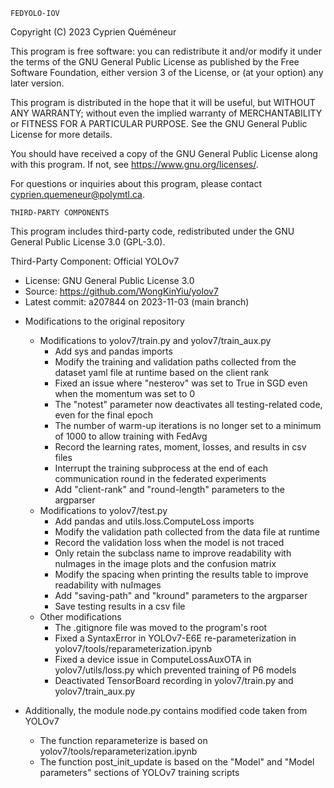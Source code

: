     FEDYOLO-IOV

Copyright (C) 2023  Cyprien Quéméneur

This program is free software: you can redistribute it and/or modify
it under the terms of the GNU General Public License as published by
the Free Software Foundation, either version 3 of the License, or
(at your option) any later version.

This program is distributed in the hope that it will be useful,
but WITHOUT ANY WARRANTY; without even the implied warranty of
MERCHANTABILITY or FITNESS FOR A PARTICULAR PURPOSE.  See the
GNU General Public License for more details.

You should have received a copy of the GNU General Public License
along with this program.  If not, see <https://www.gnu.org/licenses/>.

For questions or inquiries about this program, 
please contact [cyprien.quemeneur@polymtl.ca](mailto:cyprien.quemeneur@polymtl.ca).

    THIRD-PARTY COMPONENTS

This program includes third-party code, redistributed under the GNU General Public License 3.0 (GPL-3.0).

Third-Party Component: Official YOLOv7
  * License: GNU General Public License 3.0
  * Source: https://github.com/WongKinYiu/yolov7
  * Latest commit: a207844 on 2023-11-03 (main branch)

- Modifications to the original repository
  - Modifications to yolov7/train.py and yolov7/train_aux.py
    - Add sys and pandas imports
    - Modify the training and validation paths collected from the dataset yaml file at runtime based on the client rank
    - Fixed an issue where "nesterov" was set to True in SGD even when the momentum was set to 0
    - The "notest" parameter now deactivates all testing-related code, even for the final epoch
    - The number of warm-up iterations is no longer set to a minimum of 1000 to allow training with FedAvg
    - Record the learning rates, moment, losses, and results in csv files
    - Interrupt the training subprocess at the end of each communication round in the federated experiments
    - Add "client-rank" and "round-length" parameters to the argparser
  - Modifications to yolov7/test.py
    - Add pandas and utils.loss.ComputeLoss imports
    - Modify the validation path collected from the data file at runtime
    - Record the validation loss when the model is not traced
    - Only retain the subclass name to improve readability with nuImages in the image plots and the confusion matrix
    - Modify the spacing when printing the results table to improve readability with nuImages
    - Add "saving-path" and "kround" parameters to the argparser
    - Save testing results in a csv file
  - Other modifications
    - The .gitignore file was moved to the program's root
    - Fixed a SyntaxError in YOLOv7-E6E re-parameterization in yolov7/tools/reparameterization.ipynb
    - Fixed a device issue in ComputeLossAuxOTA in yolov7/utils/loss.py which prevented training of P6 models
    - Deactivated TensorBoard recording in yolov7/train.py and yolov7/train_aux.py
   
- Additionally, the module node.py contains modified code taken from YOLOv7
  - The function reparameterize is based on yolov7/tools/reparameterization.ipynb
  - The function post_init_update is based on the "Model" and "Model parameters" sections of YOLOv7 training scripts

